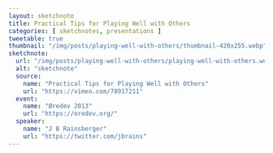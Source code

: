 ```yaml
---
layout: sketchnote
title: Practical Tips for Playing Well with Others
categories: [ sketchnotes, presentations ]
tweetable: true
thumbnail: "/img/posts/playing-well-with-others/thumbnail-420x255.webp"
sketchnote:
  url: "/img/posts/playing-well-with-others/playing-well-with-others.webp"
  alt: "sketchnote"
  source:
    name: "Practical Tips for Playing Well with Others"
    url: "https://vimeo.com/78917211"
  event:
    name: "Øredev 2013"
    url: "https://oredev.org/"
  speaker:
    name: "J B Rainsberger"
    url: "https://twitter.com/jbrains"
---
```

